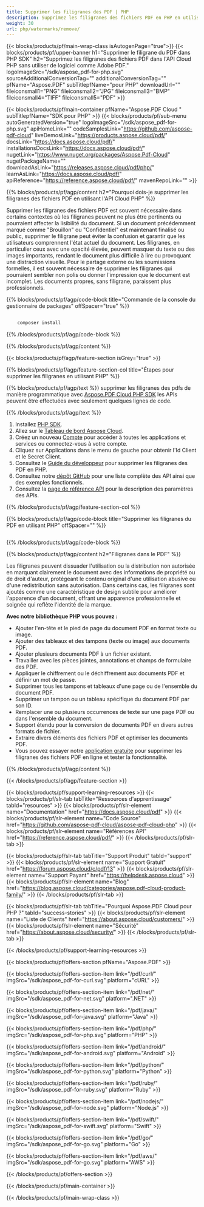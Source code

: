 ```yaml
---
title: Supprimer les filigranes des PDF | PHP
description: Supprimez les filigranes des fichiers PDF en PHP en utilisant Aspose.PDF Cloud SDK. Restaurez des versions de documents propres.
weight: 30
url: php/watermarks/remove/
---
```


{{< blocks/products/pf/main-wrap-class isAutogenPage="true">}}
{{< blocks/products/pf/upper-banner h1="Supprimer le filigrane du PDF dans PHP SDK" h2="Supprimez les filigranes des fichiers PDF dans l'API Cloud PHP sans utiliser de logiciel comme Adobe PDF." logoImageSrc="/sdk/aspose_pdf-for-php.svg" sourceAdditionalConversionTag="" additionalConversionTag="" pfName="Aspose.PDF" subTitlepfName="pour PHP" downloadUrl="" fileiconsmall1="PNG" fileiconsmall2="JPG" fileiconsmall3="BMP" fileiconsmall4="TIFF" fileiconsmall5="PDF" >}}

{{< blocks/products/pf/main-container pfName="Aspose.PDF Cloud " subTitlepfName="SDK pour PHP" >}}
{{< blocks/products/pf/sub-menu autoGeneratedVersion="true" logoImageSrc="/sdk/aspose_pdf-for-php.svg" apiHomeLink="" codeSamplesLink="https://github.com/aspose-pdf-cloud" liveDemosLink="https://products.aspose.cloud/pdf/" docsLink="https://docs.aspose.cloud/pdf/" installationsDocsLink="https://docs.aspose.cloud/pdf/" nugetLink="https://www.nuget.org/packages/Aspose.Pdf-Cloud" nugetPackageName="" downloadAsLink="https://releases.aspose.cloud/pdf/php/" learnAsLink="https://docs.aspose.cloud/pdf/" apiReference="https://reference.aspose.cloud/pdf/" mavenRepoLink="" >}}

{{% blocks/products/pf/agp/content h2="Pourquoi dois-je supprimer les filigranes des fichiers PDF en utilisant l'API Cloud PHP" %}}

Supprimer les filigranes des fichiers PDF est souvent nécessaire dans certains contextes où les filigranes peuvent ne plus être pertinents ou pourraient affecter la lisibilité du document.
Si un document précédemment marqué comme "Brouillon" ou "Confidentiel" est maintenant finalisé ou public, supprimer le filigrane peut éviter la confusion et garantir que les utilisateurs comprennent l'état actuel du document. Les filigranes, en particulier ceux avec une opacité élevée, peuvent masquer du texte ou des images importants, rendant le document plus difficile à lire ou provoquant une distraction visuelle. Pour le partage externe ou les soumissions formelles, il est souvent nécessaire de supprimer les filigranes qui pourraient sembler non polis ou donner l'impression que le document est incomplet. Les documents propres, sans filigrane, paraissent plus professionnels.

{{% blocks/products/pf/agp/code-block title="Commande de la console du gestionnaire de packages" offSpacer="true" %}}

```bash
     
    composer install

```

{{% /blocks/products/pf/agp/code-block %}}

{{% /blocks/products/pf/agp/content %}}

{{< blocks/products/pf/agp/feature-section isGrey="true" >}}

{{% blocks/products/pf/agp/feature-section-col title="Étapes pour supprimer les filigranes en utilisant PHP" %}}

{{% blocks/products/pf/agp/text %}}
supprimer les filigranes des pdfs de manière programmatique avec
[Aspose.PDF Cloud PHP SDK](https://products.aspose.cloud/pdf/php/)
les APIs peuvent être effectuées avec seulement quelques lignes de code.

{{% /blocks/products/pf/agp/text %}}

1. Installez [PHP SDK](https://pypi.org/project/asposepdfcloud/).
1. Allez sur le [Tableau de bord Aspose Cloud](https://dashboard.aspose.cloud/).
1. Créez un nouveau [Compte](https://docs.aspose.cloud/display/storagecloud/Creating+and+Managing+Account) pour accéder à toutes les applications et services ou connectez-vous à votre compte.
1. Cliquez sur Applications dans le menu de gauche pour obtenir l'Id Client et le Secret Client.
1. Consultez le [Guide du développeur](https://docs.aspose.cloud/pdf/working-with-stamps/) pour supprimer les filigranes des PDF en PHP.
1. Consultez notre [dépôt GitHub](https://github.com/aspose-pdf-cloud/aspose-pdf-cloud-php) pour une liste complète des API ainsi que des exemples fonctionnels.
1. Consultez la [page de référence API](https://reference.aspose.cloud/pdf/#/Document) pour la description des paramètres des APIs.

{{% /blocks/products/pf/agp/feature-section-col %}}


{{% blocks/products/pf/agp/code-block title="Supprimer les filigranes du PDF en utilisant PHP" offSpacer="" %}}

```php


```

{{% /blocks/products/pf/agp/code-block %}}

{{% blocks/products/pf/agp/content h2="Filigranes dans le PDF" %}}

Les filigranes peuvent dissuader l'utilisation ou la distribution non autorisée en marquant clairement le document avec des informations de propriété ou de droit d'auteur, protégeant le contenu original d'une utilisation abusive ou d'une redistribution sans autorisation.
Dans certains cas, les filigranes sont ajoutés comme une caractéristique de design subtile pour améliorer l'apparence d'un document, offrant une apparence professionnelle et soignée qui reflète l'identité de la marque.

**Avec notre bibliothèque PHP vous pouvez :**

+ Ajouter l'en-tête et le pied de page du document PDF en format texte ou image.
+ Ajouter des tableaux et des tampons (texte ou image) aux documents PDF.
+ Ajouter plusieurs documents PDF à un fichier existant.
+ Travailler avec les pièces jointes, annotations et champs de formulaire des PDF.
+ Appliquer le chiffrement ou le déchiffrement aux documents PDF et définir un mot de passe.
+ Supprimer tous les tampons et tableaux d'une page ou de l'ensemble du document PDF.
+ Supprimer un tampon ou un tableau spécifique du document PDF par son ID.
+ Remplacer une ou plusieurs occurrences de texte sur une page PDF ou dans l'ensemble du document.
+ Support étendu pour la conversion de documents PDF en divers autres formats de fichier.
+ Extraire divers éléments des fichiers PDF et optimiser les documents PDF.
+ Vous pouvez essayer notre [application gratuite](https://products.aspose.app/pdf/remove-watermark) pour supprimer les filigranes des fichiers PDF en ligne et tester la fonctionnalité.

{{% /blocks/products/pf/agp/content %}}

{{< /blocks/products/pf/agp/feature-section >}}

{{< blocks/products/pf/support-learning-resources >}}
{{< blocks/products/pf/slr-tab tabTitle="Ressources d'apprentissage" tabId="resources" >}}
{{< blocks/products/pf/slr-element name="Documentation" href="https://docs.aspose.cloud/pdf" >}}
{{< blocks/products/pf/slr-element name="Code Source" href="https://github.com/aspose-pdf-cloud/aspose-pdf-cloud-php" >}}
{{< blocks/products/pf/slr-element name="Références API" href="https://reference.aspose.cloud/pdf/" >}}
{{< /blocks/products/pf/slr-tab >}}

{{< blocks/products/pf/slr-tab tabTitle="Support Produit" tabId="support" >}}
{{< blocks/products/pf/slr-element name="Support Gratuit" href="https://forum.aspose.cloud/c/pdf/13" >}}
{{< blocks/products/pf/slr-element name="Support Payant" href="https://helpdesk.aspose.cloud" >}}
{{< blocks/products/pf/slr-element name="Blog" href="https://blog.aspose.cloud/categories/aspose.pdf-cloud-product-family/" >}}
{{< /blocks/products/pf/slr-tab >}}

{{< blocks/products/pf/slr-tab tabTitle="Pourquoi Aspose.PDF Cloud pour PHP ?" tabId="success-stories" >}}
{{< blocks/products/pf/slr-element name="Liste de Clients" href="https://about.aspose.cloud/customers/" >}}
{{< blocks/products/pf/slr-element name="Sécurité" href="https://about.aspose.cloud/security/" >}}
{{< /blocks/products/pf/slr-tab >}}

{{< /blocks/products/pf/support-learning-resources >}}

{{< blocks/products/pf/offers-section pfName="Aspose.PDF" >}}

{{< blocks/products/pf/offers-section-item link="/pdf/curl/" imgSrc="/sdk/aspose_pdf-for-curl.svg" platform="cURL" >}}

{{< blocks/products/pf/offers-section-item link="/pdf/net/" imgSrc="/sdk/aspose_pdf-for-net.svg" platform=".NET" >}}

{{< blocks/products/pf/offers-section-item link="/pdf/java/" imgSrc="/sdk/aspose_pdf-for-java.svg" platform="Java" >}}

{{< blocks/products/pf/offers-section-item link="/pdf/php/" imgSrc="/sdk/aspose_pdf-for-php.svg" platform="PHP" >}}

{{< blocks/products/pf/offers-section-item link="/pdf/android/" imgSrc="/sdk/aspose_pdf-for-android.svg" platform="Android" >}}

{{< blocks/products/pf/offers-section-item link="/pdf/python/" imgSrc="/sdk/aspose_pdf-for-python.svg" platform="Python" >}}

{{< blocks/products/pf/offers-section-item link="/pdf/ruby/" imgSrc="/sdk/aspose_pdf-for-ruby.svg" platform="Ruby" >}}

{{< blocks/products/pf/offers-section-item link="/pdf/nodejs/" imgSrc="/sdk/aspose_pdf-for-node.svg" platform="Node.js" >}}

{{< blocks/products/pf/offers-section-item link="/pdf/swift/" imgSrc="/sdk/aspose_pdf-for-swift.svg" platform="Swift" >}}

{{< blocks/products/pf/offers-section-item link="/pdf/go/" imgSrc="/sdk/aspose_pdf-for-go.svg" platform="Go" >}}

{{< blocks/products/pf/offers-section-item link="/pdf/aws/" imgSrc="/sdk/aspose_pdf-for-go.svg" platform="AWS" >}}

{{< /blocks/products/pf/offers-section >}}

<!-- aboutfile Ends -->

{{< /blocks/products/pf/main-container >}}

{{< /blocks/products/pf/main-wrap-class >}}
